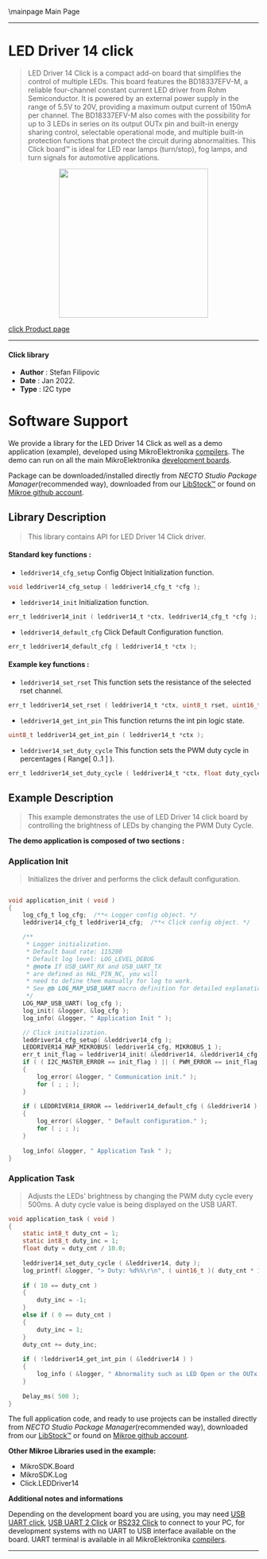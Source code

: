 \mainpage Main Page

---
# LED Driver 14 click

> LED Driver 14 Click is a compact add-on board that simplifies the control of multiple LEDs. This board features the BD18337EFV-M, a reliable four-channel constant current LED driver from Rohm Semiconductor. It is powered by an external power supply in the range of 5.5V to 20V, providing a maximum output current of 150mA per channel. The BD18337EFV-M also comes with the possibility for up to 3 LEDs in series on its output OUTx pin and built-in energy sharing control, selectable operational mode, and multiple built-in protection functions that protect the circuit during abnormalities. This Click board™ is ideal for LED rear lamps (turn/stop), fog lamps, and turn signals for automotive applications.

<p align="center">
  <img src="https://download.mikroe.com/images/click_for_ide/leddriver14_click.png" height=300px>
</p>

[click Product page](https://www.mikroe.com/led-driver-14-click)

---


#### Click library

- **Author**        : Stefan Filipovic
- **Date**          : Jan 2022.
- **Type**          : I2C type


# Software Support

We provide a library for the LED Driver 14 Click
as well as a demo application (example), developed using MikroElektronika
[compilers](https://www.mikroe.com/necto-studio).
The demo can run on all the main MikroElektronika [development boards](https://www.mikroe.com/development-boards).

Package can be downloaded/installed directly from *NECTO Studio Package Manager*(recommended way), downloaded from our [LibStock&trade;](https://libstock.mikroe.com) or found on [Mikroe github account](https://github.com/MikroElektronika/mikrosdk_click_v2/tree/master/clicks).

## Library Description

> This library contains API for LED Driver 14 Click driver.

#### Standard key functions :

- `leddriver14_cfg_setup` Config Object Initialization function.
```c
void leddriver14_cfg_setup ( leddriver14_cfg_t *cfg );
```

- `leddriver14_init` Initialization function.
```c
err_t leddriver14_init ( leddriver14_t *ctx, leddriver14_cfg_t *cfg );
```

- `leddriver14_default_cfg` Click Default Configuration function.
```c
err_t leddriver14_default_cfg ( leddriver14_t *ctx );
```

#### Example key functions :

- `leddriver14_set_rset` This function sets the resistance of the selected rset channel.
```c
err_t leddriver14_set_rset ( leddriver14_t *ctx, uint8_t rset, uint16_t res_ohm );
```

- `leddriver14_get_int_pin` This function returns the int pin logic state.
```c
uint8_t leddriver14_get_int_pin ( leddriver14_t *ctx );
```

- `leddriver14_set_duty_cycle` This function sets the PWM duty cycle in percentages ( Range[ 0..1 ] ).
```c
err_t leddriver14_set_duty_cycle ( leddriver14_t *ctx, float duty_cycle );
```

## Example Description

> This example demonstrates the use of LED Driver 14 click board by controlling the brightness of LEDs by changing the PWM Duty Cycle.

**The demo application is composed of two sections :**

### Application Init

> Initializes the driver and performs the click default configuration.

```c

void application_init ( void )
{
    log_cfg_t log_cfg;  /**< Logger config object. */
    leddriver14_cfg_t leddriver14_cfg;  /**< Click config object. */

    /** 
     * Logger initialization.
     * Default baud rate: 115200
     * Default log level: LOG_LEVEL_DEBUG
     * @note If USB_UART_RX and USB_UART_TX 
     * are defined as HAL_PIN_NC, you will 
     * need to define them manually for log to work. 
     * See @b LOG_MAP_USB_UART macro definition for detailed explanation.
     */
    LOG_MAP_USB_UART( log_cfg );
    log_init( &logger, &log_cfg );
    log_info( &logger, " Application Init " );

    // Click initialization.
    leddriver14_cfg_setup( &leddriver14_cfg );
    LEDDRIVER14_MAP_MIKROBUS( leddriver14_cfg, MIKROBUS_1 );
    err_t init_flag = leddriver14_init( &leddriver14, &leddriver14_cfg );
    if ( ( I2C_MASTER_ERROR == init_flag ) || ( PWM_ERROR == init_flag ) ) 
    {
        log_error( &logger, " Communication init." );
        for ( ; ; );
    }
    
    if ( LEDDRIVER14_ERROR == leddriver14_default_cfg ( &leddriver14 ) )
    {
        log_error( &logger, " Default configuration." );
        for ( ; ; );
    }
    
    log_info( &logger, " Application Task " );
}

```

### Application Task

> Adjusts the LEDs' brightness by changing the PWM duty cycle every 500ms. A duty cycle value is being displayed on the USB UART.

```c
void application_task ( void )
{
    static int8_t duty_cnt = 1;
    static int8_t duty_inc = 1;
    float duty = duty_cnt / 10.0;
    
    leddriver14_set_duty_cycle ( &leddriver14, duty );
    log_printf( &logger, "> Duty: %d%%\r\n", ( uint16_t )( duty_cnt * 10 ) );
    
    if ( 10 == duty_cnt ) 
    {
        duty_inc = -1;
    }
    else if ( 0 == duty_cnt ) 
    {
        duty_inc = 1;
    }
    duty_cnt += duty_inc;
    
    if ( !leddriver14_get_int_pin ( &leddriver14 ) )
    {
        log_info ( &logger, " Abnormality such as LED Open or the OUTx pin short circuit occured " );
    }
    
    Delay_ms( 500 );
}
```

The full application code, and ready to use projects can be installed directly from *NECTO Studio Package Manager*(recommended way), downloaded from our [LibStock&trade;](https://libstock.mikroe.com) or found on [Mikroe github account](https://github.com/MikroElektronika/mikrosdk_click_v2/tree/master/clicks).

**Other Mikroe Libraries used in the example:**

- MikroSDK.Board
- MikroSDK.Log
- Click.LEDDriver14

**Additional notes and informations**

Depending on the development board you are using, you may need
[USB UART click](https://www.mikroe.com/usb-uart-click),
[USB UART 2 Click](https://www.mikroe.com/usb-uart-2-click) or
[RS232 Click](https://www.mikroe.com/rs232-click) to connect to your PC, for
development systems with no UART to USB interface available on the board. UART
terminal is available in all MikroElektronika
[compilers](https://shop.mikroe.com/compilers).

---
